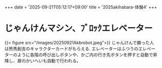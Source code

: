 +++
date = '2025-09-21T05:12:17+09:00' 
title = '2025akihabara-体験4'
+++
# じゃんけんマシン、ﾌﾞﾛｯｸエレベーター
{{< figure src="/images/20250921Akbrobot.jpeg">}}
じゃんけんで勝った人は熊秀創吉のキャラクターカードがもらえる.
エレベーターはふつうのエレベーターのように各階の呼び出しボタンや、かご内の行き先ボタンを押すと自動で昇降し、扉のかいへいも自動で行われる。
